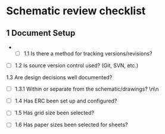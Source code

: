 # Schematic review checklist

## 1 Document Setup
- * [ ] 1.1 Is there a method for tracking versions/revisions?	
* [ ] 1.2 Is source version control used? (Git, SVN, etc.)

1.3 Are design decisions well documented?	
* [ ] 1.3.1 Within or separate from the schematic/drawings?	\n\n


* [ ] 1.4 Has ERC been set up and configured?	
* [ ] 1.5 Has grid size been selected?	
* [ ] 1.6 Has paper sizes been selected for sheets?	
